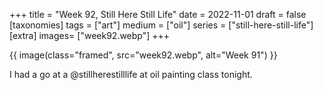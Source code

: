 +++
title = "Week 92, Still Here Still Life"
date = 2022-11-01
draft =  false
[taxonomies]
tags = ["art"]
medium = ["oil"]
series = ["still-here-still-life"]
[extra]
 images= ["week92.webp"]
+++

{{ image(class="framed", src="week92.webp", alt="Week 91") }}

I had a go at a @stillherestilllife at oil painting class tonight.
